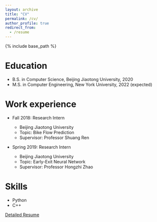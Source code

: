 ```yaml
---
layout: archive
title: "CV"
permalink: /cv/
author_profile: true
redirect_from:
  - /resume
---
```


{% include base_path %}

Education
======
* B.S. in Computer Science, Beijing Jiaotong University, 2020
* M.S. in Computer Engineering, New York University, 2022 (expected)

Work experience
======
* Fall 2018: Research Intern
  * Beijing Jiaotong University
  * Topic: Bike Flow Prediction 
  * Supervisor: Professor Shuang Ren

* Spring 2019: Research Intern
  * Beijing Jiaotong University
  * Topic: Early-Exit Neural Network
  * Supervisor: Professor Hongzhi Zhao
  
Skills
======
* Python
* C++

[Detailed Resume](http://coconut00.github.io/assets/cv.pdf)
